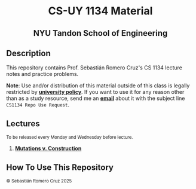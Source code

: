 <h1 align=center>CS-UY 1134 Material</h1>

<h2 align=center>NYU Tandon School of Engineering</h2>

## Description

This repository contains Prof. Sebastián Romero Cruz's CS 1134 lecture notes and practice problems.

**Note**: Use and/or distribution of this material outside of this class is legally restricted by [**university
policy**](https://guides.nyu.edu/copyright/nyupermissions). If you want to use it for any reason other than as a study
resource, send me an [**email**](mailto:src402@nyu.edu) about it with the subject line `CS1134 Repo Use Request`.

## Lectures

<sub>To be released every Monday and Wednesday before lecture.</sub>

1. [**Mutations v. Construction**](lectures/01-mutations)

## How To Use This Repository

<sub>© Sebastián Romero Cruz 2025</sub>
